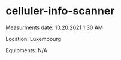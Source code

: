 # celluler-info-scanner

Measurments date: 10.20.2021 1:30 AM

Location: Luxembourg

Equipments: N/A
